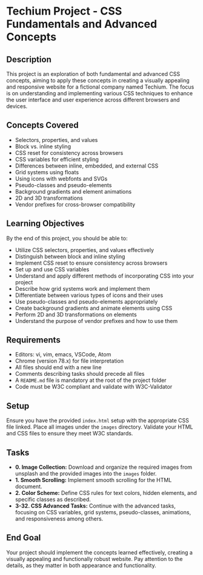 # Techium Project - CSS Fundamentals and Advanced Concepts

## Description

This project is an exploration of both fundamental and advanced CSS concepts, aiming to apply these concepts in creating a visually appealing and responsive website for a fictional company named Techium. The focus is on understanding and implementing various CSS techniques to enhance the user interface and user experience across different browsers and devices.

## Concepts Covered

- Selectors, properties, and values
- Block vs. inline styling
- CSS reset for consistency across browsers
- CSS variables for efficient styling
- Differences between inline, embedded, and external CSS
- Grid systems using floats
- Using icons with webfonts and SVGs
- Pseudo-classes and pseudo-elements
- Background gradients and element animations
- 2D and 3D transformations
- Vendor prefixes for cross-browser compatibility

## Learning Objectives

By the end of this project, you should be able to:

- Utilize CSS selectors, properties, and values effectively
- Distinguish between block and inline styling
- Implement CSS reset to ensure consistency across browsers
- Set up and use CSS variables
- Understand and apply different methods of incorporating CSS into your project
- Describe how grid systems work and implement them
- Differentiate between various types of icons and their uses
- Use pseudo-classes and pseudo-elements appropriately
- Create background gradients and animate elements using CSS
- Perform 2D and 3D transformations on elements
- Understand the purpose of vendor prefixes and how to use them

## Requirements

- Editors: vi, vim, emacs, VSCode, Atom
- Chrome (version 78.x) for file interpretation
- All files should end with a new line
- Comments describing tasks should precede all files
- A `README.md` file is mandatory at the root of the project folder
- Code must be W3C compliant and validate with W3C-Validator

## Setup

Ensure you have the provided `index.html` setup with the appropriate CSS file linked. Place all images under the `images` directory. Validate your HTML and CSS files to ensure they meet W3C standards.

## Tasks

- **0. Image Collection:** Download and organize the required images from unsplash and the provided images into the `images` folder.
- **1. Smooth Scrolling:** Implement smooth scrolling for the HTML document.
- **2. Color Scheme:** Define CSS rules for text colors, hidden elements, and specific classes as described.
- **3-32. CSS Advanced Tasks:** Continue with the advanced tasks, focusing on CSS variables, grid systems, pseudo-classes, animations, and responsiveness among others.

## End Goal

Your project should implement the concepts learned effectively, creating a visually appealing and functionally robust website. Pay attention to the details, as they matter in both appearance and functionality.
